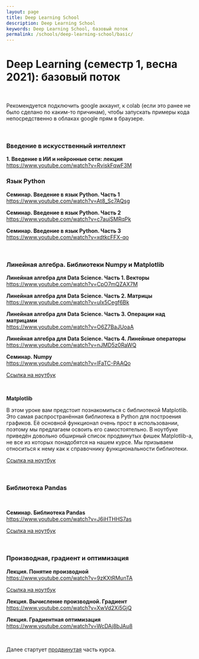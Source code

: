 ```yaml
---
layout: page
title: Deep Learning School
description: Deep Learning School
keywords: Deep Learning School, базовый поток
permalink: /schools/deep-learning-school/basic/
---
```


# Deep Learning (семестр 1, весна 2021): базовый поток

<br/>

Рекомендуется подключить google аккаунт, к colab (если это ранее не было сделано по каким-то причинам), чтобы запускать примеры кода непосредственно в облаках google прям в браузере.

<br/>

### Введение в искусственный интеллект

**1. Введение в ИИ и нейронные сети: лекция**  
https://www.youtube.com/watch?v=RviskFqwF3M

### Язык Python

**Семинар. Введение в язык Python. Часть 1**  
https://www.youtube.com/watch?v=At8_Sc7AQsg

**Семинар. Введение в язык Python. Часть 2**  
https://www.youtube.com/watch?v=c7aujSMRqPk

**Семинар. Введение в язык Python. Часть 3**  
https://www.youtube.com/watch?v=xdtkcFFX-qo

<br/>

### Линейная алгебра. Библиотеки Numpy и Matplotlib

**Линейная алгебра для Data Science. Часть 1. Векторы**  
https://www.youtube.com/watch?v=CpO7mQZAX7M

**Линейная алгебра для Data Science. Часть 2. Матрицы**  
https://www.youtube.com/watch?v=uIx5Cegf6Bk

**Линейная алгебра для Data Science. Часть 3. Операции над матрицами**  
https://www.youtube.com/watch?v=O6Z7BaJUoaA

**Линейная алгебра для Data Science. Часть 4. Линейные операторы**  
https://www.youtube.com/watch?v=nJMD5z0RaWQ

**Семинар. Numpy**  
https://www.youtube.com/watch?v=lFaTC-PAAQo

[Ссылка на ноутбук](https://drive.google.com/file/d/1TWELCwOQVbXwgSjMqgfpuBwz-XsQSdM_/view?usp=sharing)

<br/>

**Matplotlib**

В этом уроке вам предстоит познакомиться с библиотекой Matplotlib. Это самая распространённая библиотека в Python для построения графиков. Её основной функционал очень прост в использовании, поэтому мы предлагаем освоить его самостоятельно. В ноутбуке приведён довольно обширный список продвинутых фишек Matplotlib-а, не все из которых понадобятся на нашем курсе. Мы призываем относиться к нему как к справочнику функциональности библиотеки.

[Ссылка на ноутбук](https://drive.google.com/file/d/12lkOwfDNCF3uFIK2U7F43XbPlHm29lsL/view?usp=sharing)

<br/>

### Библиотека Pandas

<br/>

**Семинар. Библиотека Pandas**  
https://www.youtube.com/watch?v=J6iHTHHS7as

[Ссылка на ноутбук](https://drive.google.com/file/d/15Vh1YEo86CJ5lAEmQBzNiCr1Z09z0oyz/view)

<br/>

### Производная, градиент и оптимизация

**Лекция. Понятие производной**  
https://www.youtube.com/watch?v=9zKXtRMunTA

[Ссылка на ноутбук](https://drive.google.com/drive/folders/15eJ-IDsoXqZv3cgd8E2Dyz4Z1xt7INBP)

**Лекция. Вычисление производной. Градиент**  
https://www.youtube.com/watch?v=XwVd2Xi5GjQ

**Лекция. Градиентная оптимизация**  
https://www.youtube.com/watch?v=WcDAj8bJAu8

<br/>

Далее стартует <a href='/schools/deep-learning-school/advanced/'>продвинутая</a> часть курса.
